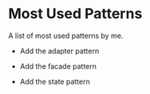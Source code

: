 # Most Used Patterns

A list of most used patterns by me.


- Add the adapter pattern

- Add the facade pattern

- Add the state pattern